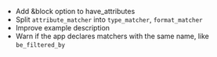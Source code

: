 * Add &block option to have_attributes
* Split `attribute_matcher` into `type_matcher`, `format_matcher`
* Improve example description
* Warn if the app declares matchers with the same name, like `be_filtered_by`